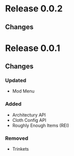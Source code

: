 # Release 0.0.2

## Changes

# Release 0.0.1

## Changes
### Updated
 - Mod Menu
### Added
 - Architectury API
 - Cloth Config API
 - Roughly Enough Items (REI)
### Removed
 - Trinkets